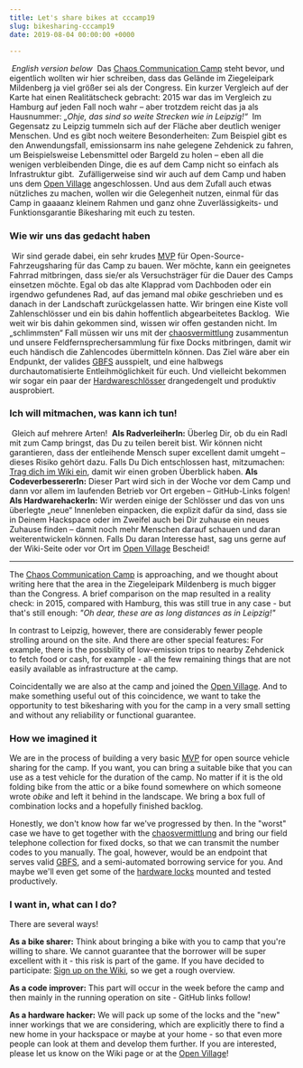 ```yaml
---
title: Let's share bikes at cccamp19
slug: bikesharing-cccamp19
date: 2019-08-04 00:00:00 +0000
​
---
```

​
_English version below_
​
Das [Chaos Communication Camp](https://de.wikipedia.org/wiki/Chaos_Communication_Camp) steht bevor, und eigentlich wollten wir hier schreiben, dass das Gelände im Ziegeleipark Mildenberg ja viel größer sei als der Congress.
Ein kurzer Vergleich auf der Karte hat einen Realitätscheck gebracht: 2015 war das im Vergleich zu Hamburg auf jeden Fall noch wahr – aber trotzdem reicht das ja als Hausnummer: _„Ohje, das sind so weite Strecken wie in Leipzig!“_
​
Im Gegensatz zu Leipzig tummeln sich auf der Fläche aber deutlich weniger Menschen. Und es gibt noch weitere Besonderheiten: Zum Beispiel gibt es den Anwendungsfall, emissionsarm ins nahe gelegene Zehdenick zu fahren, um Beispielsweise Lebensmittel oder Bargeld zu holen – eben all die wenigen verbleibenden Dinge, die es auf dem Camp nicht so einfach als Infrastruktur gibt.
​
Zufälligerweise sind wir auch auf dem Camp und haben uns dem [Open Village](https://events.ccc.de/camp/2019/wiki/Village:Open_Village) angeschlossen. Und aus dem Zufall auch etwas nützliches zu machen, wollen wir die Gelegenheit nutzen, einmal für das Camp in gaaaanz kleinem Rahmen und ganz ohne Zuverlässigkeits- und Funktionsgarantie Bikesharing mit euch zu testen.
​
### Wie wir uns das gedacht haben
​
Wir sind gerade dabei, ein sehr krudes [MVP](https://de.wikipedia.org/wiki/Minimum_Viable_Product) für Open-Source-Fahrzeugsharing für das Camp zu bauen. Wer möchte, kann ein geeignetes Fahrrad mitbringen, dass sie/er als Versuchsträger für die Dauer des Camps einsetzen möchte. Egal ob das alte Klapprad vom Dachboden oder ein irgendwo gefundenes Rad, auf das jemand mal _obike_ geschrieben und es danach in der Landschaft zurückgelassen hatte. Wir bringen eine Kiste voll Zahlenschlösser und ein bis dahin hoffentlich abgearbeitetes Backlog.
​
Wie weit wir bis dahin gekommen sind, wissen wir offen gestanden nicht. Im „schlimmsten“ Fall müssen wir uns mit der [chaosvermittlung](https://twitter.com/c3vermittlung) zusammentun und unsere Feldfernsprechersammlung für fixe Docks mitbringen, damit wir euch händisch die Zahlencodes übermitteln können. Das Ziel wäre aber ein Endpunkt, der valides [GBFS](https://github.com/NABSA/gbfs) ausspielt, und eine halbwegs durchautomatisierte Entleihmöglichkeit für euch. Und vielleicht bekommen wir sogar ein paar der [Hardwareschlösser](../es-oeffnet-sich/) drangedengelt und produktiv ausprobiert.
​
### Ich will mitmachen, was kann ich tun!
​
Gleich auf mehrere Arten!
​
**Als RadverleiherIn:** Überleg Dir, ob du ein Radl mit zum Camp bringst, das Du zu teilen bereit bist. Wir können nicht garantieren, dass der entleihende Mensch super excellent damit umgeht – dieses Risiko gehört dazu. Falls Du Dich entschlossen hast, mitzumachen: [Trag dich im Wiki ein](https://events.ccc.de/camp/2019/wiki/Projects:Bikesharing), damit wir einen groben Überblick haben.
​
**Als CodeverbessererIn:** Dieser Part wird sich in der Woche vor dem Camp und dann vor allem im laufenden Betrieb vor Ort ergeben – GitHub-Links folgen!
​
**Als HardwarehackerIn:** Wir werden einige der Schlösser und das von uns überlegte „neue“ Innenleben einpacken, die explizit dafür da sind, dass sie in Deinem Hackspace oder im Zweifel auch bei Dir zuhause ein neues Zuhause finden – damit noch mehr Menschen darauf schauen und daran weiterentwickeln können. Falls Du daran Interesse hast, sag uns gerne auf der Wiki-Seite oder vor Ort im [Open Village](https://events.ccc.de/camp/2019/wiki/Village:Open_Village) Bescheid!

---

The [Chaos Communication Camp](https://en.wikipedia.org/wiki/Chaos_Communication_Camp) is approaching, and we thought about writing here that the area in the Ziegeleipark Mildenberg is much bigger than the Congress.
A brief comparison on the map resulted in a reality check: in 2015, compared with Hamburg, this was still true in any case - but that's still enough: _"Oh dear, these are as long distances as in Leipzig!"_

In contrast to Leipzig, however, there are considerably fewer people strolling around on the site. And there are other special features: For example, there is the possbility of low-emission trips to nearby Zehdenick to fetch food or cash, for example - all the few remaining things that are not easily available as infrastructure at the camp.

Coincidentally we are also at the camp and joined the [Open Village](https://events.ccc.de/camp/2019/wiki/Village:Open_Village). And to make something useful out of this coincidence, we want to take the opportunity to test bikesharing with you for the camp in a very small setting and without any reliability or functional guarantee.


### How we imagined it

We are in the process of building a very basic [MVP](https://en.wikipedia.org/wiki/Minimum_viable_product) for open source vehicle sharing for the camp. If you want, you can bring a suitable bike that you can use as a test vehicle for the duration of the camp. No matter if it is the old folding bike from the attic or a bike found somewhere on which someone wrote _obike_ and left it behind in the landscape. We bring a box full of combination locks and a hopefully finished backlog.

Honestly, we don't know how far we've progressed by then. In the "worst" case we have to get together with the [chaosvermittlung](https://twitter.com/c3vermittlung) and bring our field telephone collection for fixed docks, so that we can transmit the number codes to you manually. The goal, however, would be an endpoint that serves valid [GBFS](https://github.com/NABSA/gbfs), and a semi-automated borrowing service for you. And maybe we'll even get some of the [hardware locks](../es-oeffnet-sich/) mounted and tested productively.

### I want in, what can I do?

There are several ways!

**As a bike sharer:** Think about bringing a bike with you to camp that you're willing to share. We cannot guarantee that the borrower will be super excellent with it - this risk is part of the game. If you have decided to participate: [Sign up on the Wiki](https://events.ccc.de/camp/2019/wiki/Projects:Bikesharing), so we get a rough overview.

**As a code improver:** This part will occur in the week before the camp and then mainly in the running operation on site - GitHub links follow!

**As a hardware hacker:** We will pack up some of the locks and the "new" inner workings that we are considering, which are explicitly there to find a new home in your hackspace or maybe at your home - so that even more people can look at them and develop them further. If you are interested, please let us know on the Wiki page or at the [Open Village](https://events.ccc.de/camp/2019/wiki/Village:Open_Village)!

